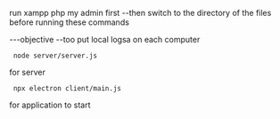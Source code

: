 run xampp php my admin first
--then switch to the directory of the files before running these commands

---objective
--too put local logsa on each computer
     
     node server/server.js
for server

     npx electron client/main.js
for application to start
